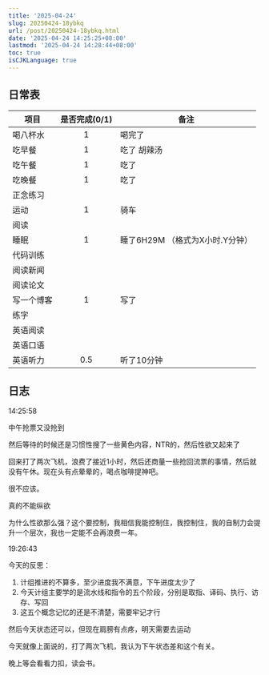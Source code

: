 ```yaml
---
title: '2025-04-24'
slug: 20250424-18ybkq
url: /post/20250424-18ybkq.html
date: '2025-04-24 14:25:25+08:00'
lastmod: '2025-04-24 14:28:44+08:00'
toc: true
isCJKLanguage: true
---
```






## 日常表

|项目|是否完成(0/1)|备注|
| ------------| :-------------: | ----------------------------------|
|喝八杯水|1|喝完了|
|吃早餐|1|吃了 胡辣汤|
|吃午餐|1|吃了|
|吃晚餐|1|吃了|
|正念练习|||
|运动|1|骑车|
|阅读|||
|睡眠|1|睡了6H29M  （格式为X小时.Y分钟）|
|代码训练|||
|阅读新闻|||
|阅读论文|||
|写一个博客|1|写了|
|练字|||
|英语阅读|||
|英语口语|||
|英语听力|0.5|听了10分钟|

## 日志

14:25:58

中午抢票又没抢到

然后等待的时候还是习惯性搜了一些黄色内容，NTR的，然后性欲又起来了

回来打了两次飞机，浪费了接近1小时，然后还商量一些抢回流票的事情，然后就没有午休。现在头有点晕晕的，喝点咖啡提神吧。

很不应该。

真的不能纵欲

为什么性欲那么强？这个要控制，我相信我能控制住，我控制住，我的自制力会提升一个层次，我也一定能不会再浪费一年。

19:26:43

今天的反思：

1. 计组推进的不算多，至少进度我不满意，下午进度太少了
2. 今天计组主要学的是流水线和指令的五个阶段，分别是取指、译码、执行、访存、写回
3. 这五个概念记忆的还是不清楚，需要牢记才行

然后今天状态还可以，但现在肩膀有点疼，明天需要去运动

今天就像上面说的，打了两次飞机，我认为下午状态差和这个有关。

晚上等会看看力扣，读会书。
